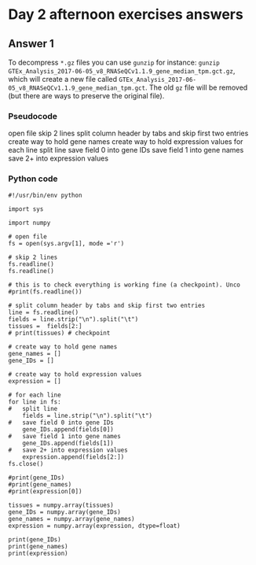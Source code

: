 # Day 2 afternoon exercises answers

## Answer 1

To decompress `*.gz` files you can use `gunzip` for instance: `gunzip GTEx_Analysis_2017-06-05_v8_RNASeQCv1.1.9_gene_median_tpm.gct.gz`, which will create a new file called `GTEx_Analysis_2017-06-05_v8_RNASeQCv1.1.9_gene_median_tpm.gct`. The old `gz` file will be removed (but there are ways to preserve the original file).

### Pseudocode
open file
skip 2 lines
split column header by tabs and skip first two entries
create way to hold gene names
create way to hold expression values
for each line
	split line
	save field 0 into gene IDs
	save field 1 into gene names
	save 2+ into expression values

### Python code
```
#!/usr/bin/env python

import sys

import numpy

# open file
fs = open(sys.argv[1], mode ='r')

# skip 2 lines
fs.readline()
fs.readline()

# this is to check everything is working fine (a checkpoint). Unco
#print(fs.readline())

# split column header by tabs and skip first two entries
line = fs.readline()
fields = line.strip("\n").split("\t")
tissues =  fields[2:]
# print(tissues) # checkpoint

# create way to hold gene names
gene_names = []
gene_IDs = []

# create way to hold expression values
expression = []

# for each line
for line in fs:
#	split line
	fields = line.strip("\n").split("\t")
#	save field 0 into gene IDs
	gene_IDs.append(fields[0])
#	save field 1 into gene names
	gene_IDs.append(fields[1])
#	save 2+ into expression values
	expression.append(fields[2:])
fs.close()
	
#print(gene_IDs)
#print(gene_names)
#print(expression[0])

tissues = numpy.array(tissues)
gene_IDs = numpy.array(gene_IDs)
gene_names = numpy.array(gene_names)
expression = numpy.array(expression, dtype=float)

print(gene_IDs)
print(gene_names)
print(expression)

```
